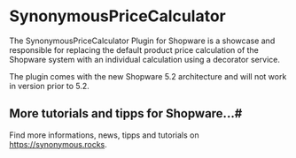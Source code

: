 # SynonymousPriceCalculator
The SynonymousPriceCalculator Plugin for Shopware is a showcase and responsible for replacing the default product price calculation of the Shopware system with an individual calculation using a decorator service.

The plugin comes with the new Shopware 5.2 architecture and will not work in version prior to 5.2.

## More tutorials and tipps for Shopware...#
Find more informations, news, tipps and tutorials on https://synonymous.rocks.